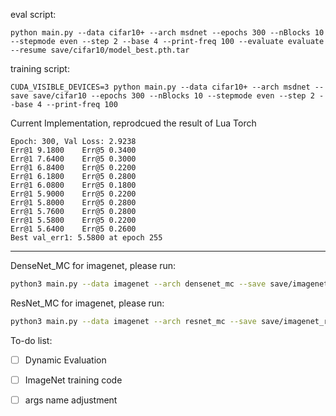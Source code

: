 eval script:

```
python main.py --data cifar10+ --arch msdnet --epochs 300 --nBlocks 10 --stepmode even --step 2 --base 4 --print-freq 100 --evaluate evaluate --resume save/cifar10/model_best.pth.tar
```


training script:

```
CUDA_VISIBLE_DEVICES=3 python main.py --data cifar10+ --arch msdnet --save save/cifar10 --epochs 300 --nBlocks 10 --stepmode even --step 2 --base 4 --print-freq 100
```

Current Implementation, reprodcued the result of Lua Torch

```
Epoch: 300, Val Loss: 2.9238
Err@1 9.1800    Err@5 0.3400
Err@1 7.6400    Err@5 0.3000
Err@1 6.8400    Err@5 0.2200
Err@1 6.1800    Err@5 0.2800
Err@1 6.0800    Err@5 0.1800
Err@1 5.9000    Err@5 0.2200
Err@1 5.8000    Err@5 0.2800
Err@1 5.7600    Err@5 0.2800
Err@1 5.5800    Err@5 0.2200
Err@1 5.6400    Err@5 0.2600
Best val_err1: 5.5800 at epoch 255
```
------

DenseNet_MC for imagenet, please run:

```bash
python3 main.py --data imagenet --arch densenet_mc --save save/imagenet_densenet121_mc --epochs 90 --data_root /path/to/imagenet -b 256
```

ResNet_MC for imagenet, please run:

```bash
python3 main.py --data imagenet --arch resnet_mc --save save/imagenet_resnet50_mc --epochs 90 --data_root /path/to/imagenet -b 256
```

To-do list:

-[ ] Dynamic Evaluation

-[ ] ImageNet training code

-[ ] args name adjustment
